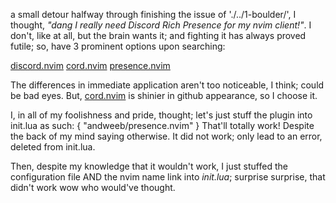 


a small detour
halfway through finishing the issue of './../1-boulder/', I thought, *"dang I really need Discord Rich Presence for my nvim client!"*.
I don't, like at all, but the brain wants it; and fighting it has always proved futile; so, have 3 prominent options upon searching:

[discord.nvim](https://github.com/mistweaverco/discord.nvim)
[cord.nvim](https://github.com/vyfor/cord.nvim)
[presence.nvim](https://github.com/andweeb/presence.nvim)

The differences in immediate application aren't too noticeable, I think; could be bad eyes.
But, [cord.nvim](https://github.com/vyfor/cord.nvim) is shinier in github appearance, so I choose it.


I, in all of my foolishness and pride, thought; let's just stuff the plugin into init.lua as such:
{ "andweeb/presence.nvim" }
That'll totally work! Despite the back of my mind saying otherwise. It did not work; only lead to an error,
deleted from init.lua.

Then, despite my knowledge that it wouldn't work, I just stuffed the configuration file AND the nvim name link into
*init.lua*; surprise surprise, that didn't work wow who would've thought.



